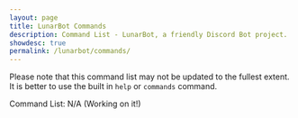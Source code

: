 ```yaml
---
layout: page
title: LunarBot Commands
description: Command List - LunarBot, a friendly Discord Bot project.
showdesc: true
permalink: /lunarbot/commands/
---
```


Please note that this command list may not be updated to the fullest extent. It is better to use the built in ``help`` or ``commands`` command.

Command List:
N/A (Working on it!)
